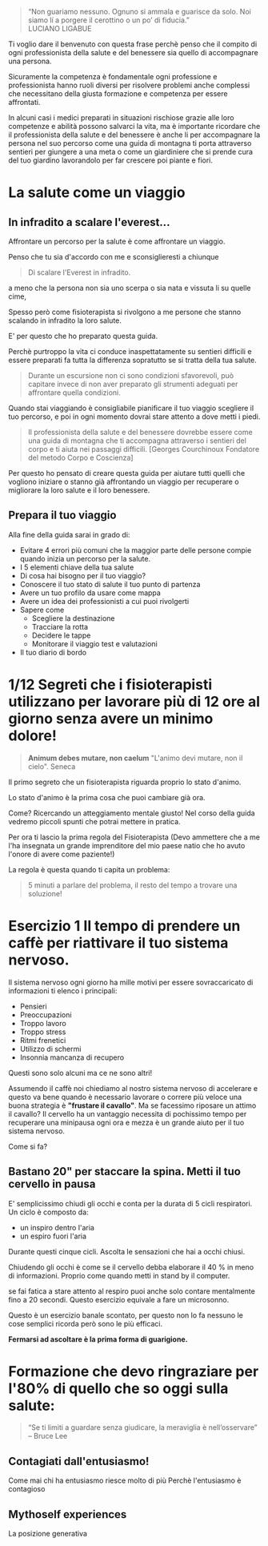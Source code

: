 
> “Non guariamo nessuno. Ognuno si ammala e guarisce da solo. Noi siamo lí a porgere il cerottino o un po’ di fiducia.”  
LUCIANO LIGABUE

Ti voglio dare il benvenuto con questa frase perchè penso che il compito di ogni professionista della salute e del benessere sia quello di accompagnare una persona.

Sicuramente la competenza è fondamentale ogni professione e professionista hanno ruoli diversi per risolvere problemi anche complessi che necessitano della giusta formazione e competenza per essere affrontati. 

In alcuni casi i medici preparati in situazioni rischiose grazie alle loro competenze e  abilità possono salvarci la vita, ma è importante ricordare che il professionista della salute e del benessere è anche li per accompagnare la persona nel suo percorso come una guida di montagna ti porta attraverso sentieri per giungere a una meta o come un giardiniere che si prende cura del tuo giardino lavorandolo per far crescere poi piante e fiori.

# La salute come un viaggio


## In infradito a scalare l'everest... 



Affrontare un percorso per la salute è come affrontare un viaggio. 


Penso che tu sia d'accordo con me e sconsiglieresti
a chiunque

> Di scalare l'Everest in infradito.

a meno che la persona non sia uno scerpa o sia nata e vissuta li su quelle cime, 

Spesso però come fisioterapista si rivolgono a me persone che stanno scalando in infradito la loro salute. 

E' per questo che ho preparato questa guida.

Perchè purtroppo la vita ci conduce inaspettatamente  su sentieri difficili e essere preparati fa tutta la differenza sopratutto se si tratta della tua salute.

> Durante un escursione non ci sono condizioni sfavorevoli, può capitare invece di non aver preparato gli strumenti adeguati per affrontare quella condizioni.

Quando stai viaggiando è consigliabile pianificare il tuo viaggio scegliere il tuo percorso, e poi in ogni momento dovrai stare attento a dove metti i piedi.

> Il professionista della salute e del benessere dovrebbe essere come una guida di montagna che ti accompagna attraverso i sentieri del corpo e ti aiuta nei passaggi difficili.
[Georges Courchinoux Fondatore del metodo Corpo e Coscienza]

Per questo ho pensato di creare questa guida per aiutare tutti quelli che vogliono iniziare o stanno già affrontando un viaggio per recuperare o migliorare la loro salute e il loro benessere.

## Prepara il tuo viaggio
    
Alla fine della guida sarai in grado di:

-  Evitare 4 errori più comuni che la maggior parte delle persone compie quando inizia un percorso per la salute.
-  I 5 elementi chiave della tua salute
-  Di cosa hai bisogno per il tuo viaggio?
- Conoscere il tuo stato di salute il tuo punto di partenza
- Avere un tuo profilo da usare come mappa 
- Avere un idea dei professionisti a cui puoi rivolgerti
- Sapere come
	- Scegliere la destinazione 
	- Tracciare la rotta 
	- Decidere le tappe  
	- Monitorare il viaggio test e valutazioni
- Il tuo diario di bordo


# 1/12 Segreti che i fisioterapisti utilizzano per lavorare più di 12 ore al giorno senza avere un minimo dolore!


> **Animum debes mutare, non caelum** 
>"L'animo devi mutare, non il cielo".
Seneca

Il primo segreto che un fisioterapista riguarda proprio lo stato d'animo.

Lo stato d'animo è la prima cosa che puoi  cambiare già ora.

Come? Ricercando un atteggiamento mentale giusto!
Nel corso della guida vedremo piccoli spunti che potrai mettere in pratica.

Per ora ti lascio la prima regola del Fisioterapista (Devo ammettere che a me l'ha insegnata un grande imprenditore del mio paese natio che ho avuto l'onore di avere come paziente!)

La regola è questa quando ti capita un problema: 

> 5 minuti a parlare del problema, il resto del tempo a trovare una soluzione!


# Esercizio 1 Il tempo di prendere un caffè per riattivare il tuo sistema nervoso.

Il sistema nervoso ogni giorno ha mille motivi per essere sovraccaricato di informazioni  ti elenco i principali:

 - Pensieri
 - Preoccupazioni
 - Troppo lavoro
 - Troppo stress
 - Ritmi frenetici
 - Utilizzo di schermi
 - Insonnia mancanza di recupero  

Questi sono solo alcuni ma ce ne sono altri!

Assumendo il caffè noi chiediamo al nostro sistema nervoso di accelerare e questo va bene quando è necessario lavorare o correre più veloce una buona strategia è **"frustare il cavallo"**.
Ma se facessimo riposare un attimo il cavallo?
Il cervello ha un vantaggio necessita di pochissimo tempo per recuperare una minipausa ogni ora e mezza è un grande aiuto per il tuo sistema nervoso.

Come si fa?

## Bastano 20" per staccare la spina. Metti il tuo cervello in pausa

 E' semplicissimo chiudi gli occhi e conta per la durata di 5 cicli respiratori. Un ciclo è composto da:

 -  un inspiro dentro l'aria 
 - un espiro fuori l'aria

Durante questi cinque cicli.
Ascolta le sensazioni che hai a occhi chiusi. 

Chiudendo gli occhi è come se il cervello debba elaborare il 40 % in meno di informazioni. Proprio come quando metti in stand by il computer.

se fai fatica a stare attento al respiro puoi anche solo contare mentalmente fino a 20 secondi.
Questo esercizio equivale a fare un microsonno.

Questo è un esercizio banale scontato, per questo non lo fa nessuno le cose semplici ricorda però sono le più efficaci.

**Fermarsi ad ascoltare è la prima forma di guarigione.**

# Formazione che devo ringraziare per l'80% di quello che so oggi sulla salute:

> “Se ti limiti a guardare senza giudicare, la meraviglia è nell’osservare” – Bruce Lee

## Contagiati dall'entusiasmo!

Come mai chi ha entusiasmo riesce molto di più Perchè l'entusiasmo è contagioso
## Mythoself experiences

La posizione generativa 




<!--stackedit_data:
eyJoaXN0b3J5IjpbOTc4MTMxNzI5LC02Nzk4MDQwNzEsMjExMz
E2MTU1OSwxMDk0ODE1MjAsLTIwNzczNDI4NDUsOTAwNjAyNTc2
LC0xMTA0MTA0NjU4LDE1NzM4MDMyOTIsMTIxODczNTU5OCwtMz
gwMzYxNDA0LDYyNDkzOTA0NSwtMTc2OTg0MTk3MywxNTc3NDE3
NzMyLC00MDAxODA3ODFdfQ==
-->